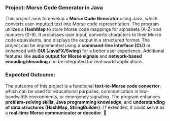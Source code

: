 ### **Project: Morse Code Generator in Java**  

This project aims to develop a **Morse Code Generator** using Java, which converts user-inputted text into Morse code representation. The program utilizes a **HashMap** to store Morse code mappings for alphabets (A-Z) and numbers (0-9). 
It processes user input, converts characters to their Morse code equivalents, and displays the output in a structured format. 
The project can be implemented using a **command-line interface (CLI)** or enhanced with **GUI (JavaFX/Swing)** for a better user experience. 
Additional features like **audio output for Morse signals** and **network-based encoding/decoding** can be integrated for real-world applications.  

### **Expected Outcome:**  
The outcome of this project is a functional **text-to-Morse code converter**, which can be used for educational purposes, communication in low-bandwidth environments, or emergency signaling. 
The program enhances **problem-solving skills, Java programming knowledge**, and **understanding of data structures (HashMap, StringBuilder)**. I
f extended, it could serve as a **real-time Morse communicator or decoder**. 🚀
